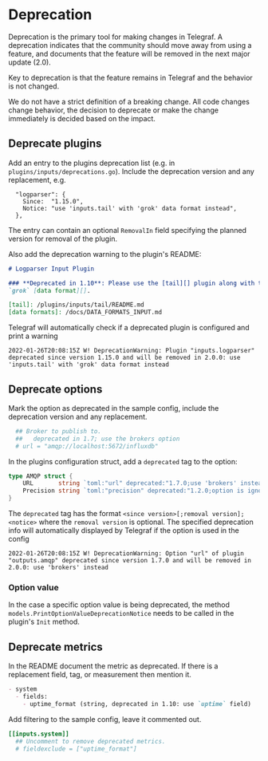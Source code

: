 # Deprecation

Deprecation is the primary tool for making changes in Telegraf.  A deprecation
indicates that the community should move away from using a feature, and
documents that the feature will be removed in the next major update (2.0).

Key to deprecation is that the feature remains in Telegraf and the behavior is
not changed.

We do not have a strict definition of a breaking change.  All code changes
change behavior, the decision to deprecate or make the change immediately is
decided based on the impact.

## Deprecate plugins

Add an entry to the plugins deprecation list (e.g. in `plugins/inputs/deprecations.go`). Include the deprecation version
and any replacement, e.g.

```golang
  "logparser": {
    Since:  "1.15.0",
    Notice: "use 'inputs.tail' with 'grok' data format instead",
  },
```

The entry can contain an optional `RemovalIn` field specifying the planned version for removal of the plugin.

Also add the deprecation warning to the plugin's README:

```markdown
# Logparser Input Plugin

### **Deprecated in 1.10**: Please use the [tail][] plugin along with the
`grok` [data format][].

[tail]: /plugins/inputs/tail/README.md
[data formats]: /docs/DATA_FORMATS_INPUT.md
```

Telegraf will automatically check if a deprecated plugin is configured and print a warning

```text
2022-01-26T20:08:15Z W! DeprecationWarning: Plugin "inputs.logparser" deprecated since version 1.15.0 and will be removed in 2.0.0: use 'inputs.tail' with 'grok' data format instead
```

## Deprecate options

Mark the option as deprecated in the sample config, include the deprecation
version and any replacement.

```toml
  ## Broker to publish to.
  ##   deprecated in 1.7; use the brokers option
  # url = "amqp://localhost:5672/influxdb"
```

In the plugins configuration struct, add a `deprecated` tag to the option:

```go
type AMQP struct {
    URL       string `toml:"url" deprecated:"1.7.0;use 'brokers' instead"`
    Precision string `toml:"precision" deprecated:"1.2.0;option is ignored"`
}
```

The `deprecated` tag has the format `<since version>[;removal version];<notice>` where the `removal version` is optional. The specified deprecation info will automatically displayed by Telegraf if the option is used in the config

```text
2022-01-26T20:08:15Z W! DeprecationWarning: Option "url" of plugin "outputs.amqp" deprecated since version 1.7.0 and will be removed in 2.0.0: use 'brokers' instead
```

### Option value

In the case a specific option value is being deprecated, the method `models.PrintOptionValueDeprecationNotice` needs to be called in the plugin's `Init` method.

## Deprecate metrics

In the README document the metric as deprecated.  If there is a replacement field,
tag, or measurement then mention it.

```markdown
- system
  - fields:
    - uptime_format (string, deprecated in 1.10: use `uptime` field)
```

Add filtering to the sample config, leave it commented out.

```toml
[[inputs.system]]
  ## Uncomment to remove deprecated metrics.
  # fieldexclude = ["uptime_format"]
```
